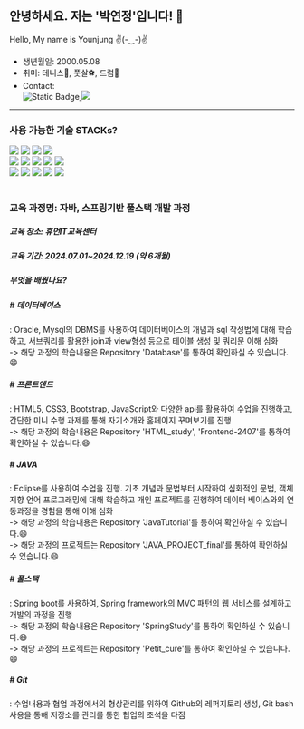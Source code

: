 ## 안녕하세요. 저는 '박연정'입니다! 👋
Hello, My name is Younjung ✌(-‿-)✌
- 생년월일: 2000.05.08
- 취미: 테니스🎾, 풋살⚽, 드럼🥁
- Contact:
   <div>
    <img alt="Static Badge" src="https://img.shields.io/badge/email-skykh999%40naver.com-brightgreen"><a href="https://www.instagram.com/parkyj_0508/" target="_blank">
      <img src="https://img.shields.io/badge/parkyj_0508-FF0069?style= flat-square&logo=instagram&logoColor=white"/></a>
</div>
<hr>
<div>
  <h3>사용 가능한 기술 STACKs?</h3>
<img src="https://img.shields.io/badge/java-007396?style=for-the-badge&logo=java&logoColor=white"> 

<img src="https://img.shields.io/badge/oracle-F80000?style=for-the-badge&logo=oracle&logoColor=white"> 
<img src="https://img.shields.io/badge/mysql-4479A1?style=for-the-badge&logo=mysql&logoColor=white"> 
<img src="https://img.shields.io/badge/mariaDB-003545?style=for-the-badge&logo=mariaDB&logoColor=white"> 
</br>
<img src="https://img.shields.io/badge/html5-E34F26?style=for-the-badge&logo=html5&logoColor=white">
<img src="https://img.shields.io/badge/css-1572B6?style=for-the-badge&logo=css3&logoColor=white">
<img src="https://img.shields.io/badge/javascript-F7DF1E?style=for-the-badge&logo=javascript&logoColor=white">
<img src="https://img.shields.io/badge/bootstrap-7952B3?style=for-the-badge&logo=bootstrap&logoColor=white">
<img src="https://img.shields.io/badge/fontawesome-339AF0?style=for-the-badge&logo=fontawesome&logoColor=white">
</br>
<img src="https://img.shields.io/badge/spring-6DB33F?style=for-the-badge&logo=spring&logoColor=white"> 
<img src="https://img.shields.io/badge/apache tomcat-F8DC75?style=for-the-badge&logo=apachetomcat&logoColor=white">
<img src="https://img.shields.io/badge/gradle-02303A?style=for-the-badge&logo=gradle&logoColor=white">

<img src="https://img.shields.io/badge/github-181717?style=for-the-badge&logo=github&logoColor=white">
<img src="https://img.shields.io/badge/git-F05032?style=for-the-badge&logo=git&logoColor=white">
</div>
</br>
</hr>
<h3>교육 과정명: 자바, 스프링기반 풀스택 개발 과정</h3>
<h5>교육 장소: 휴먼IT교육센터</h5>
<h5>교육 기간: 2024.07.01~2024.12.19 (약 6개월)</h5>
<h5>무엇을 배웠나요?</h5>
<div>
<h5># 데이터베이스</h5>: Oracle, Mysql의 DBMS를 사용하여 데이터베이스의 개념과 sql 작성법에 대해 학습하고, 서브쿼리를 활용한 join과 view형성 등으로 테이블 생성 및 쿼리문 이해 심화</br>
  -> 해당 과정의 학습내용은 Repository 'Database'를 통하여 확인하실 수 있습니다.😄 </br>
<h5># 프론트엔드</h5>:  HTML5, CSS3, Bootstrap, JavaScript와 다양한 api를 활용하여 수업을 진행하고, 간단한 미니 수행 과제를 통해 자기소개와 홈페이지 꾸며보기를 진행</br>
  -> 해당 과정의 학습내용은 Repository 'HTML_study', 'Frontend-2407'를 통하여 확인하실 수 있습니다.😄 </br>
<h5># JAVA</h5>:  Eclipse를 사용하여 수업을 진행. 기초 개념과 문법부터 시작하여 심화적인 문법, 객체 지향 언어 프로그래밍에 대해 학습하고 개인 프로젝트를 진행하여 데이터 베이스와의 연동과정을 경험을 통해 이해 심화</br>
  -> 해당 과정의 학습내용은 Repository 'JavaTutorial'를 통하여 확인하실 수 있습니다.😄 </br>
  -> 해당 과정의 프로젝트는 Repository 'JAVA_PROJECT_final'를 통하여 확인하실 수 있습니다.😄 </br>
<h5># 풀스택</h5>: Spring boot를 사용하여, Spring framework의 MVC 패턴의 웹 서비스를 설계하고 개발의 과정을 진행</br>
  -> 해당 과정의 학습내용은 Repository 'SpringStudy'를 통하여 확인하실 수 있습니다.😄 </br>
  -> 해당 과정의 프로젝트는 Repository 'Petit_cure'를 통하여 확인하실 수 있습니다.😄 </br>
<h5># Git</h5>: 수업내용과 협업 과정에서의 형상관리를 위하여 Github의 레퍼지토리 생성, Git bash 사용을 통해 저장소를 관리를 통한 협업의 초석을 다짐</br>
</div>
<!--
**Younjung58/Younjung58** is a ✨ _special_ ✨ repository because its `README.md` (this file) appears on your GitHub profile.

Here are some ideas to get you started:

- 🔭 I’m currently working on ...
- 🌱 I’m currently learning ...
- 👯 I’m looking to collaborate on ...
- 🤔 I’m looking for help with ...
- 💬 Ask me about ...
- 📫 How to reach me: ...
- 😄 Pronouns: ...
- ⚡ Fun fact: ...
-->

